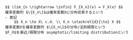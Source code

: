 
            $$ \lim_{n \rightarrow \infin} F_{X_n}(x) = F_X(x) $$
            確率変数列 $\{X_n\}$は確率変数Xに分布収束するという
            - 表記
                $$ X_n \to X\ c.d. \\ X_n \stackrel{d}{\to} X $$
            確率変数Xを確率変数列 $\{X_n\}$の分布/法則極限という
            $F_X$を漸近/極限分布 asymptotic/limiting distributionという